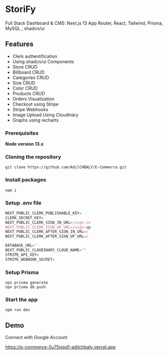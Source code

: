 
# StoriFy

Full Stack Dashboard & CMS: Next.js 13 App Router, React, Tailwind, Prisma, MySQL , shadcn/ui

## Features

- Clerk authentification
- Using shadcn/ui Components
- Store CRUD
- Billboard CRUD
- Categories CRUD
- Size CRUD
- Color CRUD
- Products CRUD
- Orders Visualization
- Checkout using Stripe
- Stripe Webhooks
- Image Upload Using Cloudinary
- Graphs using recharts 

### Prerequisites

**Node version 13.x**

### Cloning the repository

```shell
git clone https://github.com/AdilCHBALY/E-Commerce.git
```

### Install packages

```shell
npm i
```

### Setup .env file


```js
NEXT_PUBLIC_CLERK_PUBLISHABLE_KEY=
CLERK_SECRET_KEY=
NEXT_PUBLIC_CLERK_SIGN_IN_URL=/sign-in
NEXT_PUBLIC_CLERK_SIGN_UP_URL=/sign-up
NEXT_PUBLIC_CLERK_AFTER_SIGN_IN_URL=/
NEXT_PUBLIC_CLERK_AFTER_SIGN_UP_URL=/

DATABASE_URL=''
NEXT_PUBLIC_CLOUDINARY_CLOUD_NAME=""
STRIPE_API_KEY=
STRIPE_WEBHOOK_SECRET=
```

### Setup Prisma

```shell
npx prisma generate
npx prisma db push
```

### Start the app

```shell
npm run dev
```

## Demo

Connect with Google Account 

https://e-commerce-5u75jxpd1-adilchbaly.vercel.app

